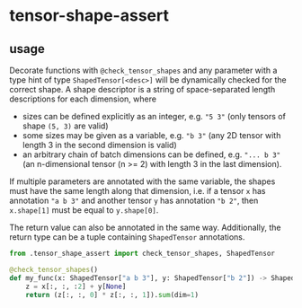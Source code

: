 # tensor-shape-assert

## usage
Decorate functions with ``@check_tensor_shapes`` and any parameter with a type hint of type ``ShapedTensor[<desc>]`` will be dynamically checked for the correct shape. A shape descriptor is a string of space-separated length descriptions for each dimension, where

* sizes can be defined explicitly as an integer, e.g. ``"5 3"`` (only tensors of shape ``(5, 3)`` are valid)
* some sizes may be given as a variable, e.g. ``"b 3"`` (any 2D tensor with length 3 in the second dimension is valid)
* an arbitrary chain of batch dimensions can be defined, e.g. ``"... b 3"`` (an n-dimensional tensor (n >= 2) with length 3 in the last dimension).

If multiple parameters are annotated with the same variable, the shapes must have the same length along that dimension, i.e. if a tensor ``x`` has annotation ``"a b 3"`` and another tensor ``y`` has annotation ``"b 2"``, then ``x.shape[1]`` must be equal to ``y.shape[0]``.

The return value can also be annotated in the same way. Additionally, the return type can be a tuple containing ``ShapedTensor`` annotations.

```python
from .tensor_shape_assert import check_tensor_shapes, ShapedTensor

@check_tensor_shapes()
def my_func(x: ShapedTensor["a b 3"], y: ShapedTensor["b 2"]) -> ShapedTensor["a"]:
    z = x[:, :, :2] + y[None]
    return (z[:, :, 0] * z[:, :, 1]).sum(dim=1)
```